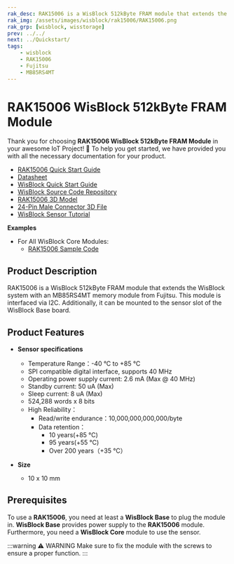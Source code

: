 ```yaml
---
rak_desc: RAK15006 is a WisBlock 512kByte FRAM module that extends the WisBlock system with an MB85RS4MT memory module from Fujitsu.
rak_img: /assets/images/wisblock/rak15006/RAK15006.png
rak_grp: [wisblock, wisstorage]
prev: ../../
next: ../Quickstart/
tags:
    - wisblock
    - RAK15006
    - Fujitsu
    - MB85RS4MT
---
```


# RAK15006 WisBlock 512kByte FRAM Module

Thank you for choosing **RAK15006 WisBlock 512kByte FRAM Module** in your awesome IoT Project! 🎉 To help you get started, we have provided you with all the necessary documentation for your product.

* [RAK15006 Quick Start Guide](../Quickstart/)
* [Datasheet](../Datasheet/)
* <a href="../../Quickstart/" target="_blank">WisBlock Quick Start Guide</a>
* [WisBlock Source Code Repository](https://github.com/RAKWireless/WisBlock/)
* [RAK15006 3D Model](https://downloads.rakwireless.com/3D_File/WisBlock/3D_RAK15006.stp)
* [24-Pin Male Connector 3D File](https://downloads.rakwireless.com/3D_File/Accessory/WisConnector/M24S1003K6M.stp)
* [WisBlock Sensor Tutorial](/Knowledge-Hub/Learn/WisBlock-Sensor-Tutorial/)

**Examples**

- For All WisBlock Core Modules:
    - [RAK15006 Sample Code](https://github.com/RAKWireless/WisBlock/tree/master/examples/common/sensors/RAK15006-FRAM-4MBit-MB85RS4MT)

## Product Description

RAK15006 is a WisBlock 512kByte FRAM module that extends the WisBlock system with an MB85RS4MT memory module from Fujitsu. This module is interfaced via I2C. Additionally, it can be mounted to the sensor slot of the WisBlock Base board.

## Product Features

* **Sensor specifications**
    *  Temperature Range：-40&nbsp;°C to +85&nbsp;°C
    *  SPI compatible digital interface, supports 40&nbsp;MHz
    *  Operating power supply current: 2.6&nbsp;mA (Max @ 40&nbsp;MHz)
    *  Standby current: 50&nbsp;uA (Max)
    *  Sleep current: 8&nbsp;uA (Max)
    *  524,288 words x 8 bits
    *  High Reliability：
       - Read/write endurance：10,000,000,000,000/byte
       - Data retention：
           - 10 years(+85&nbsp;°C)
           - 95 years(+55&nbsp;°C)
           - Over 200 years（+35&nbsp;°C）

* **Size**
    * 10 x 10&nbsp;mm

## Prerequisites

To use a **RAK15006**, you need at least a **WisBlock Base** to plug the module in. **WisBlock Base** provides power supply to the **RAK15006** module. Furthermore, you need a **WisBlock Core** module to use the sensor.

:::warning ⚠️ WARNING
Make sure to fix the module with the screws to ensure a proper function.
:::


